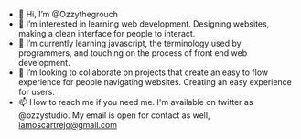 - 👋 Hi, I’m @Ozzythegrouch
- 👀 I’m interested in learning web development. Designing websites, making a clean interface for people to interact.
- 🌱 I’m currently learning javascript, the terminology used by programmers, and touching on the process of front end web development.
- 💞️ I’m looking to collaborate on projects that create an easy to flow experience for people navigating websites. Creating an easy experience for users.
- 📫 How to reach me if you need me. I'm available on twitter as @ozzystudio. My email is open for contact as well, iamoscartrejo@gmail.com

<!---
Ozzythegrouch/Ozzythegrouch is a ✨ special ✨ repository because its `README.md` (this file) appears on your GitHub profile.
You can click the Preview link to take a look at your changes.
--->
